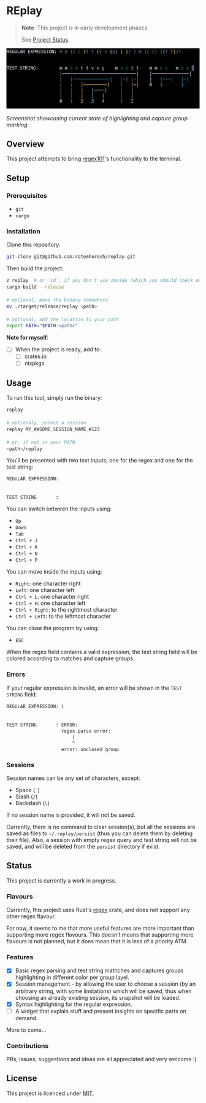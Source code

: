 # REplay

> **Note**: This project is in early development phases.
>
> See [Project Status](#status).

![screenshot](./assets/screenshot.png)

_Screenshot showcasing current state of highlighting and capture group marking._

## Overview

This project attempts to bring [regex101](https://regex101.com/)'s functionality to the terminal.

## Setup

### Prerequisites

- `git`
- `cargo`

### Installation

Clone this repository:

```bash
git clone git@github.com:rotemhoresh/replay.git
```

Then build the project:

```bash
z replay  # or `cd`, if you don't use zoxide (which you should check out)
cargo build --release

# optional, move the binary somewhere
mv ./target/release/replay <path>

# optional, add the location to your path
export PATH="$PATH:<path>"
```

**Note for myself**:

- [ ] When the project is ready, add to:
  - [ ] crates.io
  - [ ] nixpkgs

## Usage

To run this tool, simply run the binary:

```bash
replay

# optionaly, select a session
replay MY_AWSOME_SESSION_NAME_#123

# or, if not in your PATH
<path>/replay
```

You'll be presented with two text inputs, one for the regex and one for the test string:

```
REGULAR EXPRESSION: 


TEST STRING       :
```

You can switch between the inputs using:

- `Up`
- `Down`
- `Tab`
- `Ctrl + J`
- `Ctrl + K`
- `Ctrl + N`
- `Ctrl + P`

You can move inside the inputs using:

- `Right`: one character right
- `Left`: one character left
- `Ctrl + L`: one character right
- `Ctrl + H`: one character left
- `Ctrl + Right`: to the rightmost character
- `Ctrl + Left`: to the leftmost character

You can close the program by using:

- `ESC`

When the regex field contains a valid expression, the test string field will be colored according to matches and capture groups.

### Errors

If your regular expression is invalid, an error will be shown in the `TEST STRING` field:

```
REGULAR EXPRESSION: (


TEST STRING       : ERROR:
                    regex parse error:
                        (
                        ^
                    error: unclosed group
```

### Sessions

Session names can be any set of characters, except:

- Space (` `)
- Slash (`/`)
- Backslash (`\`)

If no session name is provided, it will not be saved.

Currently, there is no command to clear session(s), but all the sessions are saved as files to `~/.replay/persist` (thus you can delete them by deleting their file). Also, a session with empty regex query and test string will not be saved, and will be deleted from the `persist` directory if exist.

## Status

This project is currently a work in progress.

### Flavours

Currently, this project uses Rust's [regex](https://docs.rs/regex/latest/regex/) crate, and does not support any other regex flavour.

For now, it seems to me that more useful features are more important than supporting more regex flovours. This doesn't means that supporting more flavours is not planned, but it does mean that it is less of a priority ATM.

### Features

- [X] Basic regex parsing and test string mathches and captures groups highlighting in different color per group layel.
- [X] Session management - by allowing the user to choose a session (by an arbitrary string, with some limitations) which will be saved, thus when choosing an already existing session, its snapshot will be loaded.
- [X] Syntax highlighting for the regular expression.
- [ ] A widget that explain stuff and present insights on specific parts on demand.

More to come...

### Contributions

PRs, issues, suggestions and ideas are all appreciated and very welcome :)

## License

This project is licenced under [MIT](https://choosealicense.com/licenses/mit/).

